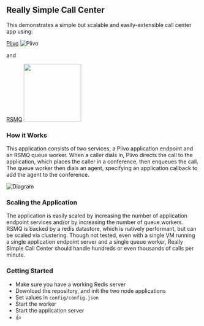 ## Really Simple Call Center

This demonstrates a simple but scalable and easily-extensible call center app using:

 [Plivo](https://www.plivo.com/) ![Plivo](https://www.plivo.com/assets/dist/img/logo.png)

 and

 [RSMQ](https://github.com/smrchy/rsmq) <img src="https://img.webmart.de/rsmq_wide.png" width=150>

### How it Works
This application consists of two services, a Plivo application endpoint and an RSMQ queue worker. When a caller dials in, Plivo directs the call to the application, which places the caller in a conference, then enqueues the call. The queue worker then dials an agent, specifying an application callback to add the agent to the conference.

![Diagram](https://callcenter.joeleaver.com/static/diagram.png)

### Scaling the Application
The application is easily scaled by increasing the number of application endpoint services and/or by increasing the number of queue workers. RSMQ is backed by a redis datastore, which is natively performant, but can be scaled via clustering. Though not tested, even with a single VM running a single application endpoint server and a single queue worker, Really Simple Call Center should handle hundreds or even thousands of calls per minute.

### Getting Started
* Make sure you have a working Redis server
* Download the repository, and init the two node applications
* Set values in `config/config.json`
* Start the worker
* Start the application server
* &#128077;
